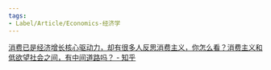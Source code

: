 ```yaml
---
tags:
- Label/Article/Economics-经济学
---
```


[消费已是经济增长核心驱动力，却有很多人反思消费主义，你怎么看？消费主义和低欲望社会之间，有中间道路吗？ - 知乎](https://www.zhihu.com/question/396023333/answer/1246140298)
